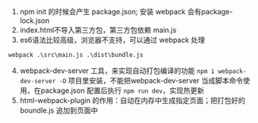 1. npm init 的时候会产生 package.json; 安装 webpack 会有package-lock.json
2. index.html不导入第三方包，第三方包依赖 main.js 
3. es6语法比较高级，浏览器不支持，可以通过 webpack 处理
```
webpack .\src\main.js .\dist\bundle.js
```
4. webpack-dev-server 工具，来实现自动打包编译的功能 `npm i webpack-dev-server -D` 项目里安装，不能把webpack-dev-server 当成脚本命令使用，在package.json 配置后执行 `npm run dev`，实现热更新
5. html-webpack-plugin  的作用：自动在内存中生成指定页面；把打包好的 boundle.js 追加到页面中